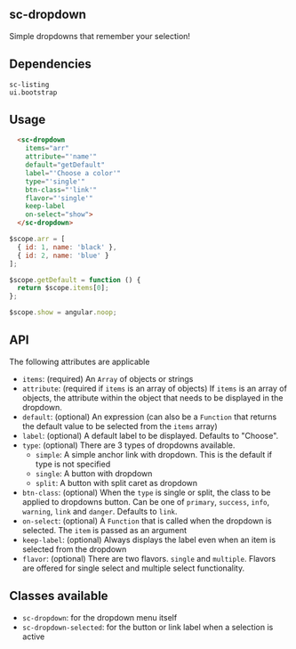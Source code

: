 ## sc-dropdown

Simple dropdowns that remember your selection!

## Dependencies

    sc-listing
    ui.bootstrap

## Usage

```html
  <sc-dropdown
    items="arr"
    attribute="'name'"
    default="getDefault"
    label="'Choose a color'"
    type="'single'"
    btn-class="'link'"
    flavor="'single'"
    keep-label
    on-select="show">
  </sc-dropdown>
```

```js
$scope.arr = [
  { id: 1, name: 'black' },
  { id: 2, name: 'blue' }
];

$scope.getDefault = function () {
  return $scope.items[0];
};

$scope.show = angular.noop;
```

## API

The following attributes are applicable

- `items`: (required) An `Array` of objects or strings
- `attribute`: (required if `items` is an array of objects) If `items` is an array of objects, the attribute within the object that needs to be displayed in the dropdown.
- `default`: (optional) An expression (can also be a `Function` that returns the default value to be selected from the `items` array)
- `label`: (optional) A default label to be displayed. Defaults to "Choose".
- `type`: (optional) There are 3 types of dropdowns available.
  - `simple`: A simple anchor link with dropdown. This is the default if type is not specified
  - `single`: A button with dropdown
  - `split`: A button with split caret as dropdown
- `btn-class`: (optional) When the `type` is single or split, the class to be applied to dropdowns button. Can be one of `primary`, `success`, `info`, `warning`, `link` and `danger`. Defaults to `link`.
- `on-select`: (optional) A `Function` that is called when the dropdown is selected. The `item` is passed as an argument
- `keep-label`: (optional) Always displays the label even when an item is selected from the dropdown
- `flavor`: (optional) There are two flavors. `single` and `multiple`. Flavors are offered for single select and multiple select functionality.

## Classes available

- `sc-dropdown`: for the dropdown menu itself
- `sc-dropdown-selected`: for the button or link label when a selection is active
